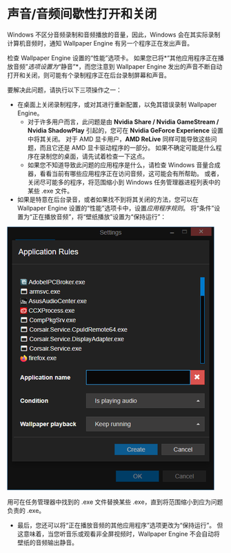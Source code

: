 # 声音/音频间歇性打开和关闭

Windows 不区分音频录制和音频播放的音量，因此，Windows 会在其实际录制计算机音频时，通知 Wallpaper Engine 有另一个程序正在发出声音。

检查 Wallpaper Engine 设置的“性能”选项卡。 如果您已将*“其他应用程序正在播放音频”*选项设置为*“静音”*，而您注意到 Wallpaper Engine 发出的声音不断自动打开和关闭，则可能有个录制程序正在后台录制屏幕和声音。

要解决此问题，请执行以下三项操作之一：

* 在桌面上关闭录制程序，或对其进行重新配置，以免其错误录制 Wallpaper Engine。
    * 对于许多用户而言，此问题是由 **Nvidia Share / Nvidia GameStream / Nvidia ShadowPlay** 引起的，您可在 **Nvidia GeForce Experience** 设置中将其关闭。 对于 AMD 显卡用户，**AMD ReLive** 同样可能导致这些问题，而且它还是 AMD 显卡驱动程序的一部分。 如果不确定可能是什么程序在录制您的桌面，请先试着检查一下这点。
    * 如果您不知道导致此问题的应用程序是什么，请检查 Windows 音量合成器，看看当前有哪些应用程序正在访问音频，这可能会有所帮助。 或者，关闭尽可能多的程序，将范围缩小到 Windows 任务管理器进程列表中的某些 .exe 文件。
* 如果是特意在后台录音，或者如果找不到将其关闭的方法，您可以在 Wallpaper Engine 设置的“性能”选项卡中，设置*应用程序规则*。 将“条件”设置为“正在播放音频”，将“壁纸播放”设置为“保持运行”：

![应用程序规则可在 Wallpaper Engine 设置的"性能"选项卡中找到](./applicationrule.png)

用可在任务管理器中找到的 .exe 文件替换某些 .exe，直到将范围缩小到应为问题负责的 .exe。

* 最后，您还可以将“正在播放音频的其他应用程序”选项更改为“保持运行”。 但这意味着，当您听音乐或观看非全屏视频时，Wallpaper Engine 不会自动将壁纸的音频输出静音。
